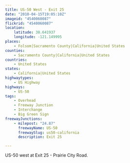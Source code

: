 ```yaml
---
title: US-50 West - Exit 25
date: "2010-04-15T19:05:10Z"
imageid: "4540060087"
flickrid: "4540060087"
location:
    latitude: 38.641937
    longitude: -121.149995
places:
    - Folsom|Sacramento County|California|United States
counties:
    - Sacramento County|California|United States
countries:
    - United States
states:
    - California|United States
highwaytypes:
    - US Highway
highways:
    - US-50
tags:
    - Overhead
    - Freeway Junction
    - Interchange
    - Big Green Sign
freewayJunctions:
    - milepost: "24.87"
      freewayName: US-50
      freewaySlug: us50-california
      description: Exit 25

---
```

US-50 west at Exit 25 - Prairie City Road.